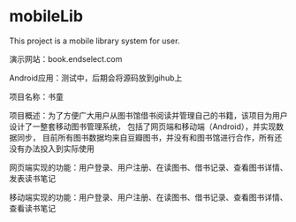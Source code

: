 mobileLib
=========

This project is a mobile library system for 
user.

演示网站：book.endselect.com

Android应用：测试中，后期会将源码放到gihub上

项目名称：书童

项目概述：为了方便广大用户从图书馆借书阅读并管理自己的书籍，该项目为用户设计了一整套移动图书管理系统，
          包括了网页端和移动端（Android），并实现数据同步，
          目前所有图书数据均来自豆瓣图书，并没有和图书馆进行合作，所有还没有办法投入到实际使用

网页端实现的功能：用户登录、用户注册、在读图书、借书记录、查看图书详情、发表读书笔记

移动端实现的功能：用户登录、用户注册、在读图书、借书记录、查看图书详情、查看读书笔记

